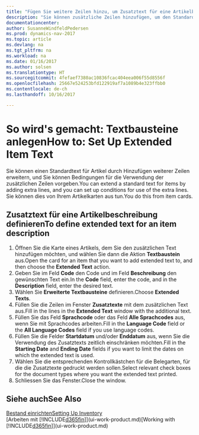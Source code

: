 ```yaml
---
title: "Fügen Sie weitere Zeilen hinzu, um Zusatztext für eine Artikelbeschreibung zu definieren"
description: "Sie können zusätzliche Zeilen hinzufügen, um den Standardtext zu erweitern, der einen Artikel enthält."
documentationcenter: 
author: SusanneWindfeldPedersen
ms.prod: dynamics-nav-2017
ms.topic: article
ms.devlang: na
ms.tgt_pltfrm: na
ms.workload: na
ms.date: 01/16/2017
ms.author: solsen
ms.translationtype: HT
ms.sourcegitcommit: 4fefaef7380ac10836fcac404eea006f55d8556f
ms.openlocfilehash: 25667e524253bfd122919af7a1089b4e323ffbb0
ms.contentlocale: de-ch
ms.lasthandoff: 10/16/2017

---
```

# <a name="how-to-set-up-extended-item-text"></a><span data-ttu-id="f9a4b-103">So wird's gemacht: Textbausteine anlegen</span><span class="sxs-lookup"><span data-stu-id="f9a4b-103">How to: Set Up Extended Item Text</span></span>
<span data-ttu-id="f9a4b-104">Sie können einen Standardtext für Artikel durch Hinzufügen weiterer Zeilen erweitern, und Sie können Bedingungen für die Verwendung der zusätzlichen Zeilen vorgeben.</span><span class="sxs-lookup"><span data-stu-id="f9a4b-104">You can extend a standard text for items by adding extra lines, and you can set up conditions for use of the extra lines.</span></span> <span data-ttu-id="f9a4b-105">Sie können dies von Ihrem Artikelkarten aus tun.</span><span class="sxs-lookup"><span data-stu-id="f9a4b-105">You do this from item cards.</span></span>

## <a name="to-define-extended-text-for-an-item-description"></a><span data-ttu-id="f9a4b-106">Zusatztext für eine Artikelbeschreibung definieren</span><span class="sxs-lookup"><span data-stu-id="f9a4b-106">To define extended text for an item description</span></span>
1. <span data-ttu-id="f9a4b-107">Öffnen Sie die Karte eines Artikels, dem Sie den zusätzlichen Text hinzufügen möchten, und wählen Sie dann die Aktion **Textbaustein** aus.</span><span class="sxs-lookup"><span data-stu-id="f9a4b-107">Open the card for an item that you want to add extended text to, and then choose the **Extended Text** action.</span></span>
2. <span data-ttu-id="f9a4b-108">Geben Sie im Feld **Code** den Code und im Feld **Beschreibung** den gewünschten Text ein.</span><span class="sxs-lookup"><span data-stu-id="f9a4b-108">In the **Code** field, enter the code, and in the **Description** field, enter the desired text.</span></span>
3. <span data-ttu-id="f9a4b-109">Wählen Sie **Erweiterte Textbausteine** definieren.</span><span class="sxs-lookup"><span data-stu-id="f9a4b-109">Choose **Extended Texts**.</span></span>
4. <span data-ttu-id="f9a4b-110">Füllen Sie die Zeilen im Fenster **Zusatztexte** mit dem zusätzlichen Text aus.</span><span class="sxs-lookup"><span data-stu-id="f9a4b-110">Fill in the lines in the **Extended Text** window with the additional text.</span></span>
5. <span data-ttu-id="f9a4b-111">Füllen Sie das Feld **Sprachcode** oder das Feld **Alle Sprachcodes** aus, wenn Sie mit Sprachcodes arbeiten.</span><span class="sxs-lookup"><span data-stu-id="f9a4b-111">Fill in the **Language Code** field or the **All Language Codes** field if you use language codes.</span></span>
6. <span data-ttu-id="f9a4b-112">Füllen Sie die Felder **Startdatum** und/oder **Enddatum** aus, wenn Sie die Verwendung des Zusatztexts zeitlich einschränken möchten.</span><span class="sxs-lookup"><span data-stu-id="f9a4b-112">Fill in the **Starting Date** and **Ending Date** fields if you want to limit the dates on which the extended text is used.</span></span>
7. <span data-ttu-id="f9a4b-113">Wählen Sie die entsprechenden Kontrollkästchen für die Belegarten, für die die Zusatztexte gedruckt werden sollen.</span><span class="sxs-lookup"><span data-stu-id="f9a4b-113">Select relevant check boxes for the document types where you want the extended text printed.</span></span>
8. <span data-ttu-id="f9a4b-114">Schliessen Sie das Fenster.</span><span class="sxs-lookup"><span data-stu-id="f9a4b-114">Close the window.</span></span>

## <a name="see-also"></a><span data-ttu-id="f9a4b-115">Siehe auch</span><span class="sxs-lookup"><span data-stu-id="f9a4b-115">See Also</span></span>
[<span data-ttu-id="f9a4b-116">Bestand einrichten</span><span class="sxs-lookup"><span data-stu-id="f9a4b-116">Setting Up Inventory</span></span>](inventory-setup-inventory.md)  
<span data-ttu-id="f9a4b-117">[Arbeiten mit [!INCLUDE[d365fin](includes/d365fin_md.md)]](ui-work-product.md)</span><span class="sxs-lookup"><span data-stu-id="f9a4b-117">[Working with [!INCLUDE[d365fin](includes/d365fin_md.md)]](ui-work-product.md)</span></span>

